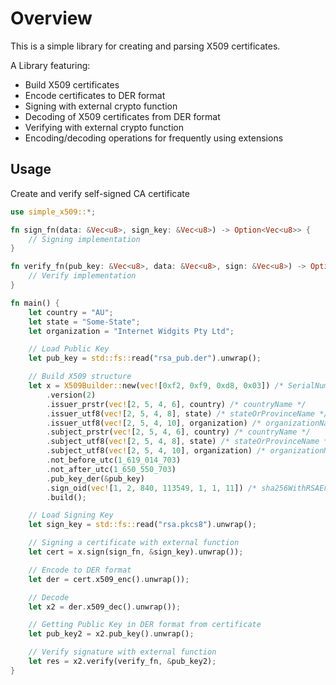 # Overview

This is a simple library for creating and parsing X509 certificates.

A Library featuring:

-   Build X509 certificates
-   Encode certificates to DER format
-   Signing with external crypto function
-   Decoding of X509 certificates from DER format
-   Verifying with external crypto function
-   Encoding/decoding operations for frequently using extensions

## Usage

Create and verify self-signed CA certificate

```rust
use simple_x509::*;

fn sign_fn(data: &Vec<u8>, sign_key: &Vec<u8>) -> Option<Vec<u8>> {
    // Signing implementation
}

fn verify_fn(pub_key: &Vec<u8>, data: &Vec<u8>, sign: &Vec<u8>) -> Option<bool> {
    // Verify implementation
}

fn main() {
    let country = "AU";
    let state = "Some-State";
    let organization = "Internet Widgits Pty Ltd";

    // Load Public Key
    let pub_key = std::fs::read("rsa_pub.der").unwrap();

    // Build X509 structure
    let x = X509Builder::new(vec![0xf2, 0xf9, 0xd8, 0x03]) /* SerialNumber */
        .version(2)
        .issuer_prstr(vec![2, 5, 4, 6], country) /* countryName */
        .issuer_utf8(vec![2, 5, 4, 8], state) /* stateOrProvinceName */
        .issuer_utf8(vec![2, 5, 4, 10], organization) /* organizationName */
        .subject_prstr(vec![2, 5, 4, 6], country) /* countryName */
        .subject_utf8(vec![2, 5, 4, 8], state) /* stateOrProvinceName */
        .subject_utf8(vec![2, 5, 4, 10], organization) /* organizationName */
        .not_before_utc(1_619_014_703)
        .not_after_utc(1_650_550_703)
        .pub_key_der(&pub_key)
        .sign_oid(vec![1, 2, 840, 113549, 1, 1, 11]) /* sha256WithRSAEncryption */
        .build();

    // Load Signing Key
    let sign_key = std::fs::read("rsa.pkcs8").unwrap();

    // Signing a certificate with external function
    let cert = x.sign(sign_fn, &sign_key).unwrap());

    // Encode to DER format
    let der = cert.x509_enc().unwrap());

    // Decode
    let x2 = der.x509_dec().unwrap());

    // Getting Public Key in DER format from certificate
    let pub_key2 = x2.pub_key().unwrap();

    // Verify signature with external function
    let res = x2.verify(verify_fn, &pub_key2);
}
```
